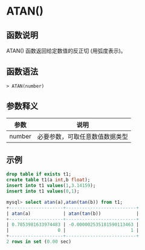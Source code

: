 # **ATAN()**

## **函数说明**

ATAN() 函数返回给定数值的反正切 (用弧度表示)。

## **函数语法**

```
> ATAN(number)
```

## **参数释义**

|  参数   | 说明  |
|  ----  | ----  |
| number | 必要参数，可取任意数值数据类型 |

## **示例**

```sql
drop table if exists t1;
create table t1(a int,b float);
insert into t1 values(1,3.14159);
insert into t1 values(0,1);

mysql> select atan(a),atan(tan(b)) from t1;
+--------------------+--------------------------+
| atan(a)            | atan(tan(b))             |
+--------------------+--------------------------+
| 0.7853981633974483 | -0.000002535181590113463 |
|                  0 |                        1 |
+--------------------+--------------------------+
2 rows in set (0.00 sec)
```

